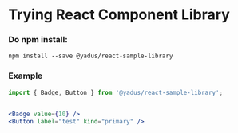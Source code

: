 # Trying React Component Library

### Do npm install:

```
npm install --save @yadus/react-sample-library
```

### Example

```jsx
import { Badge, Button } from '@yadus/react-sample-library';


<Badge value={10} />
<Button label="test" kind="primary" />
```
